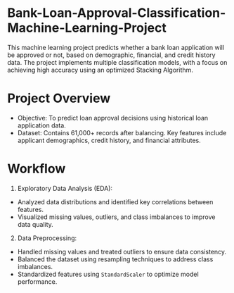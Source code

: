 # Bank-Loan-Approval-Classification-Machine-Learning-Project
This machine learning project predicts whether a bank loan application will be approved or not, based on demographic, financial, and credit history data. The project implements multiple classification models, with a focus on achieving high accuracy using an optimized Stacking Algorithm.
# Project Overview
- Objective: To predict loan approval decisions using historical loan application data.
- Dataset: Contains 61,000+ records after balancing. Key features include applicant demographics, credit history, and financial attributes.
# Workflow
1. Exploratory Data Analysis (EDA):
- Analyzed data distributions and identified key correlations between features.
- Visualized missing values, outliers, and class imbalances to improve data quality.
2. Data Preprocessing:
- Handled missing values and treated outliers to ensure data consistency.
- Balanced the dataset using resampling techniques to address class imbalances.
- Standardized features using ```StandardScaler``` to optimize model performance.
